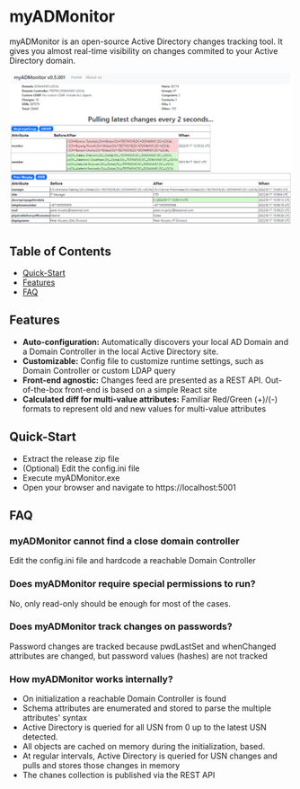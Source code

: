 # myADMonitor

myADMonitor is an open-source Active Directory changes tracking tool. It gives you almost real-time visibility on changes commited to your Active Directory domain.

![alt text](/blob/Example01.png?raw=true)


## Table of Contents
- [Quick-Start](#quick-start)
- [Features](#features)
- [FAQ](#faq)


## Features
- __Auto-configuration:__ Automatically discovers your local AD Domain and a Domain Controller in the local Active Directory site.
- __Customizable:__ Config file to customize runtime settings, such as Domain Controller or custom LDAP query
- __Front-end agnostic:__ Changes feed are presented as a REST API. Out-of-the-box front-end is based on a simple React site
- __Calculated diff for multi-value attributes:__ Familiar Red/Green (+)/(-) formats to represent old and new values for multi-value attributes

## Quick-Start

- Extract the release zip file 
- (Optional) Edit the config.ini file
- Execute myADMonitor.exe
- Open your browser and navigate to https://localhost:5001


## FAQ
### myADMonitor cannot find a close domain controller
Edit the config.ini file and hardcode a reachable Domain Controller

### Does myADMonitor require special permissions to run?
No, only read-only should be enough for most of the cases. 

### Does myADMonitor track changes on passwords?
Password changes are tracked because pwdLastSet and whenChanged attributes are changed, but password values (hashes) are not tracked

### How myADMonitor works internally?
- On initialization a reachable Domain Controller is found
- Schema attributes are enumerated and stored to parse the multiple attributes' syntax
- Active Directory is queried for all USN from 0 up to the latest USN detected.
- All objects are cached on memory during the initialization, based.
- At regular intervals, Active Directory is queried for USN changes and pulls and stores those changes in memory
- The chanes collection is published via the REST API
